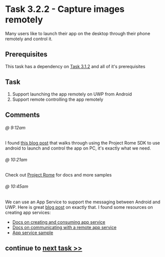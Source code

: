 # Task 3.2.2 - Capture images remotely

Many users like to launch their app on the desktop through their phone remotely and control it. 

## Prerequisites 

This task has a dependency on [Task 3.1.2](312_Camera.md) and all of it's prerequisites

## Task

1. Support launching the app remotely on UWP from Android
2. Support remote controlling the app remotely

## Comments

###### @ 9:12am
I found [this blog post](https://blog.xamarin.com/building-remote-control-companion-app-android-project-rome/) that walks through using the Project Rome SDK to use android to launch and control the app on PC, it's exactly what we need.

###### @ 10:21am
Check out [Project Rome](https://github.com/Microsoft/project-rome) for docs and more samples

###### @ 10:45am
We can use an App Service to support the messaging between Android and UWP. Here is great [blog post](https://blogs.windows.com/buildingapps/2017/03/23/project-rome-android-update-now-app-services-support) on exactly that. I found some resources on creating app services:
* [Docs on creating and consuming app service](https://docs.microsoft.com/en-us/windows/uwp/launch-resume/how-to-create-and-consume-an-app-service)
* [Docs on communicating with a remote app service](https://docs.microsoft.com/en-us/windows/uwp/launch-resume/communicate-with-a-remote-app-service)
* [App service sample](https://github.com/Microsoft/Windows-universal-samples/tree/master/Samples/AppServices)

## continue to [next task >> ](331_CognitiveServices.md)